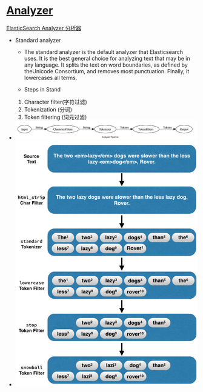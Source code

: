 # [Analyzer](https://www.elastic.co/guide/en/elasticsearch/guide/current/analysis-intro.html)

[ElasticSearch Analyzer 分析器](http://www.tuicool.com/articles/eUJJ3qF)

- Standard analyzer
    
    - The standard analyzer is the default analyzer that Elasticsearch uses. It is the best general choice for analyzing text that may be in any language. It splits the text on word boundaries, as defined by theUnicode Consortium, and removes most punctuation. Finally, it lowercases all terms. 

    - Steps in Stand
     1. Character filter(字符过滤)
     2. Tokenization    (分词)
     3. Token filtering (词元过滤)
- ![alt tag](./pic/flow.png)
- ![alt tag](./pic/custom_analyzers_diag.png)

